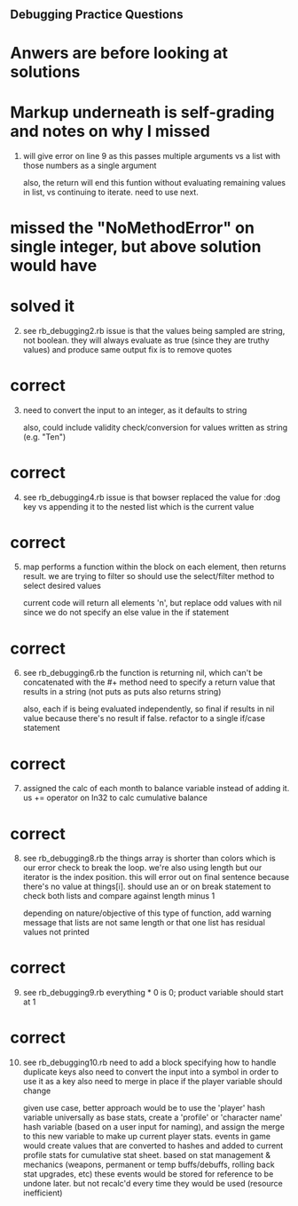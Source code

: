 ## Debugging Practice Questions

# Anwers are before looking at solutions
# Markup underneath is self-grading and notes on why I missed

1) will give error on line 9 as this passes multiple arguments vs a list with
   those numbers as a single argument
   
   also, the return will end this funtion without evaluating remaining values
   in list, vs continuing to iterate. need to use next.

# missed the "NoMethodError" on single integer, but above solution would have
# solved it

   
2) see rb_debugging2.rb
   issue is that the values being sampled are string, not boolean. they will
   always evaluate as true (since they are truthy values) and produce same
   output fix is to remove quotes
   
# correct
   
3) need to convert the input to an integer, as it defaults to string
   
   also, could include validity check/conversion for values written
   as string (e.g. "Ten")
   
# correct

4) see rb_debugging4.rb
   issue is that bowser replaced the value for :dog key vs appending it to
   the nested list which is the current value
   
# correct

5) map performs a function within the block on each element, then returns
   result. we are trying to filter so should use the select/filter method to
   select desired values
   
   current code will return all elements 'n', but replace odd values with nil
   since we do not specify an else value in the if statement
   
# correct
   
6) see rb_debugging6.rb
   the function is returning nil, which can't be concatenated with the #+ method
   need to specify a return value that results in a string (not puts as puts
   also returns string)
   
   also, each if is being evaluated independently, so final if results in nil
   value because there's no result if false. refactor to a single if/case
   statement

# correct

7) assigned the calc of each month to balance variable instead of adding it.
   us += operator on ln32 to calc cumulative balance

# correct
   
8) see rb_debugging8.rb
   the things array is shorter than colors which is our error check to break the
   loop. we're also using length but our iterator is the index position. this
   will error out on final sentence because there's no value at things[i].
   should use an or on break statement to check both lists and compare against
   length minus 1
   
   depending on nature/objective of this type of function, add warning message
   that lists are not same length or that one list has residual values not
   printed

# correct

9) see rb_debugging9.rb
   everything * 0 is 0; product variable should start at 1

# correct
   
10) see rb_debugging10.rb
    need to add a block specifying how to handle duplicate keys
    also need to convert the input into a symbol in order to use it as a key
    also need to merge in place if the player variable should change
    
    given use case, better approach would be to use the 'player' hash variable 
    universally as base stats, create a 'profile' or 'character name' hash
    variable (based on a user input for naming), and  assign the merge to this 
    new variable to make up current player stats. events in game would create
    values that are converted to hashes and added to current profile stats for
    cumulative stat sheet. based on stat management & mechanics (weapons,
    permanent or temp buffs/debuffs, rolling back stat upgrades, etc) these
    events would be stored for reference to be undone later. but not recalc'd
    every time they would be used (resource inefficient)